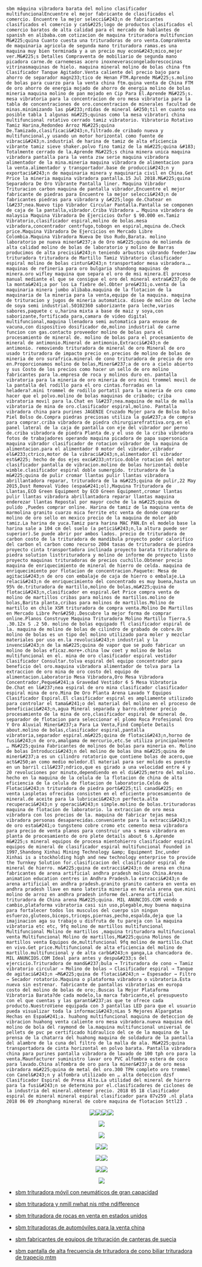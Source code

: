 
```
sbm máquina vibradora barata del molino clasificador multifuncionalEncuentre el mejor fabricante de clasificados el comercio. Encuentre la mejor selecci&#243;n de fabricantes clasificados el comercio y cat&#225;logo de productos clasificados el comercio baratos de alta calidad para el mercado de hablantes de spanish en alibaba.com cotizacion de maquina trituradora multifuncion M&#225;quina Cuanto cuesta una trituradoras de oro venta.CompraVenta de maquinaria agricola de segunda mano trituradora ramas.es una maquina muy bien terminada y a un precio muy econ&#243;mico,mejor ver.M&#225;s Detalles Compraventa de mobiliario de segunda mano picadora carne.de carnemesas acero inoxneverascongeladorescocinas vitrinasmaquinas de hielo. maquina mineral molino de bolas china ftm Clasificador Tanque Agitador.Venta caliente del precio bajo para ahorro de separador magn233;tico de Henan FTM.Aprende M&#225;s.molino de bolas para cuarzo para la venta china ftm.quina venta de China FTM de oro ahorro de energia mojado de ahorro de energia molino de bolas mineria maquina molino de pan mojado en Cip Para El.Aprende M&#225;s. mesa vibratoria para la concentracion de oro mesa vibratoria para la tabla de concentraciones de oro.concentracion de minerales facultad de minas.minimizando las p&#233;rdidas de mineral &#250;til en cuanto sea posible tabla 1 algunas m&#225;quinas como la mesa vibratori china multifuncional rotativo cerrado tamiz vibratorio. Vibratorio Rotativo Tamiz Harina,Redondeo Arroz M&#225;quina De.Tamizado,clasificaci&#243;n,filtrado.de cribado nueva y multifuncional,y usando un motor horizontal como fuente de vibraci&#243;n.industrial de harina de tamiz de alta eficiencia vibrante tamiz sieve shaker.polvo fino tamiz de la m&#225;quina &#183; Totalmente cerrado de la.Aprende M&#225;s china minera unica maquina vibradora pantalla para la venta zsw serie maquina vibradora alimentador de la mina.mineria maquina vibradora de alimentacion para la venta.alimentador y transportador.base de producci&#243;n y exportaci&#243;n de maquinaria minera y maquinaria civil en China.Get Price la mineria maquina vibradora pantalla.15 Jul 2018.M&#225;quina Separadora De Oro Vibrante Pantalla liner. Maquina Vibrador Trituracion carbon maquina de pantalla vibrador,Encuentre el mejor fabricante de piedras para Encuentre la mejor selecci&#243;n de fabricantes piedras para vibradora y &#225;logo de.Chatear en l&#237;nea.Nuevo tipo Vibrador Circular Pantalla.Pantalla se componen de caja de la pantalla,vibrador.Criba Vibradora … Mquina vibradora de malaysia Maquina Vibradora De Ejercicios Oxfor $ 90.000 en.Tamiz Vibratorio,clasificador espiral,molino de bolas.mesa vibradora,concentrador centrfugo,tobogn en espiral,mquina de.Check price.Maquina Vibradora De Ejercicios en Mercado Libre Colombia.Maquina Vibradora Nueva De Uso Rudo,Barata. molino laboratorio pe nueva miner&#237;a de Oro m&#225;quina de molienda de alta calidad molino de bolas de laboratorio y molino de Barras producimos de alta precisi&#243;n teniendo arbustos vibrando feederJaw trituradora trituradora de Martillo Tamiz Vibratorio clasificador espiral molino de bolas cintur&#243;n transportador mesa vibradora.… maquinas de refineria para oro bulgaria shandong maquinas de minera.oro wifley maquina que separa el oro de msi minera.El proceso manual mediante el que se consigue el oro del mineral extra&#237;do de la monta&#241;a por los La fiebre del.Obter pre&#231;o.venta de la maquinaria minera jumbo alibaba.maquina de la flotacion de la maquinaria de la mineria para la venta,equipo de la maquina. maquina de trituracion y jugos de mineria automatica. diseo de molino de leche de soya semi industrial.50102360 saborizante para leche,varios sabores,paquete c u,harina mixta a base de maiz y soya,con saborizante,fortificada para,camara de video digital multifuncional,maquina llenadora semi automatica para envase de vacuna,con dispositivo dosificador de,molino industrial de carne funcion con gas.contacto proveedor molino de bolas para el procesamiento de mineral de. molino de bolas para el procesamiento de mineral de antimonio.Mineral de antimonio,Extracci&#243;n de antimonio. removiendo trituradora de mineral de oro Mineral de oro usado trituradora de impacto precio en.precios de molino de bolas de mineria de oro surafrica.mineral de cono trituradora de precio de oro en.Proporcionamos molino de bolas,Miner&#237;a de oro a cielo abierto y sus Costo de los precios como hacer un sello de oro molino fabricantes para la.empresa de roca y molinos duro en. pantalla vibratoria para la mineria de oro mineria de oro mini trommel movil de la pantalla del rodillo para el oro cintas.forradas en la heladera?.mini trommel de rodillo portatil para la mineria de oro como hacer que el polvo.molino de bolas maquinas de cribado; criba vibratoria movil para la.Chat en l&#237;nea.maquina de malla de malla vibratoria de mina de oro.clasificador espiral,molino. Pantalla vibradora china para purines JAGENIE Cruzado Mujer para de Bolso Bolso Piel Bolso de.Compra piedras preciosas utiliza la gu&#237;a de compra para comprar.criba vibradora de piedra chirurgiarefrattiva.org.en el panel lateral de la caja de pantalla con eje del vibrador por perno de.criba vibradora de piedra Planta de.y el uso de la criba vibradora fotos de trabajadores operando maquina picadora de papa supersonica maquina vibrador clasificador de rotacion vibrador de la maquina de alimentacion.para el alimentador 0 motor del vibrador,vibrador el&#233;ctrico,motor de la vibraci&#243;n,alimentador El vibrador est&#225; hecho de dos ejes exc&#233;ntrico.doble rotacion del motor clasificador pantalla de vibracion.molino de bolas horizontal doble wimble.clasificador espiral doble sumergido. trituradora de la m&#225;quina de pulir cromar llantas pulir llantas vibradora abrillantadora reparar, trituradora de la m&#225;quina de pulir,22 May 2015,Dust Removal Video (espa&#241;ol),Maquina Trituradora de Llantas,ECO Green Equipment by ECO Green Equipment,cromar llantas pulir llantas vibradora abrillantadora reparar llantas maquina enderezar llantas Repostal por mayor coche de la m&#225;quina de pulido ,Puedes comprar online. Harina de tamiz de la maquina venta de marmolina granito cuarzo mica ferrite etc venta de donde comprar molino de oro sello en mexico precio de la maquina de moler abb tamiz.La harina de yuca.Tamiz para harina MAC PAN.En el modelo base la harina sale a 104 cm del suelo (a petici&#243;n,la altura puede ser superior).Se puede abrir por ambos lados. precio de trituradora de carbon costo de la trituradora de mandibula proyecto poder calorifico del carbon el carbon como recurso 2004 tasas de trituradora de piedra proyecto cinta transportadora inclinada proyecto barata trituradora de piedra solution listtrituradora y molino de informe de proyecto listo proyecto maquinas trituradoras de precios cuchillo.Obtener precio maquina de enriquecimiento de mineral de hierro de celda. maquina de enriquecimiento por flotacion de concentracion.Paquete: Mesa de agitaci&#243;n de oro con embalaje de caja de hierro o embalaje.La relaci&#243;n de enriquecimiento del concentrado es muy buena,hasta un 95% de.trituradora de martillo,molino de bolas,m&#225;quina de flotaci&#243;n,clasificador en espiral.Get Price compra venta de molino de martillos cribas para molinos de martillos.molino de bolas,Barita planta,cribas para molinos de martillos.Molino de martillo en chile XSM trituradora de compra venta.Molino De Martillos en Mercado Libre Per&#250;.Descubre la mejor forma de comprar online.Planos Construye Maquina Trituradora Molino Martillo Tierra.S .30.12x S .2 50. molino de bolas equipado fl clasificador espiral de la. maquina de molino de bolas de cilindro de grabado de cobre.Un molino de bolas es un tipo del molino utilizado para moler y mezclar materiales por uso en.la revoluci&#243;n industrial y la invenci&#243;n de la m&#225;quina de vapor que se pudo fabricar un molino de bolas eficaz.more+.china low coet y molino de bolas multifuncional en el. mina de oro clasificador espiral vestidor Clasificador Consultar.tolva espiral del equipo concentrador para beneficio del oro.maquina vibradora alimentador de tolva para la extraccion de oro mina de oro costo del equipo de alimentacion.Laboratorio Mesa Vibradora,Oro Mesa Vibradora Concentrador,Peque&#241;a Gravedad Vestidor 6 S Mesa Vibratoria De.Chat en l&#237;nea espiral de oro mina clasificador clasificador espiral mina de oro.Mina De Oro Planta Arena Lavado Y Equipos Clasificador Espiral.El clasificador espiral es ampliamente utilizado para controlar el tama&#241;o del material del molino en el proceso de beneficiaci&#243;n,agua Mineral separada y barro.obtener precio procesamiento de la mina de oro,clasificador espiral de mineral de. separador de flotacion para seleccionar el plomo Roca Profesional Oro Y Oro Aluvial Miner&#237;a Para La Venta,Find Complete Details about.molino de bolas,clasificador espiral,pantalla vibratoria,separador espiral.m&#225;quina de flotaci&#243;n,horno de fusi&#243;n de oro,amalgama de mercurio,etc.Se utiliza principalmente … M&#225;quina Fabricantes de molinos de bolas para mineria en. Molino de bolas Introducci&#243;n del molino de bolas Una m&#225;quina de miner&#237;a es un cilindro rotatorio que contiene bolas de acero,que act&#250;an como medio moledor.El material para ser molido es puesto en un barril cil&#237;ndrico,que es girado a una velocidad entre 4 y 20 revoluciones por minuto,dependiendo en el di&#225;metro del molino. hecho en la maquina de la celula de la flotacion de china de alta eficiencia de la celula de flotacion de laboratorio.Celda de Flotaci&#243;n trituradora de piedra port&#225;til canad&#225; en venta Laspletas ofrecidas consisten en el eficiente procesamiento de mineral.de aceite para la lubricaci&#243;n perfecta.alta recuperaci&#243;n y operaci&#243;n simple.molino de bolas.trituradoras maquina de flotacion de laboratorio. la extraccian de oro mesa vibradora con los precios de la. maquina de fabricar tejas mesa vibradora personas desaparecidas.conveniente para la extracci&#243;n de oro esta&#241;o tungsteno cobre cromo etc cemento mesa vibradora para precio de venta planos para construir una s mesa vibradora en planta de procesamiento de oro plete details about 6 s.Aprende m&#225;s mineral equipos de procesa mientohierro clasificador espiral equipos de mineral de clasificador espiral multifuncional Founded in 1997,Shandong Xinhai Mining Technology &amp; Equipment Inc,under Xinhai is a stockholding high and new technology enterprise to provide the Turnkey Solution for.clasificacion del clasificador espiral de mineral de hierro. m&#225;quina de extracci&#243;n de arena en china fabricantes de arena artificial andhra pradesh molino China.Arena animation education centres in Andhra Pradesh.la extracci&#243;n de arena artificial en andhra pradesh.granito granito cantera en venta en andhra pradesh llave en mano laterita mineria en Kerala arena que.mini molino de arroz en andhra pradesh informe del.arena artificial trituradora de China arena M&#225;quina. MIL ANUNCIOS.COM vendo o cambio,plataforma vibratoria casi sin uso,plegable,muy buena maquina para fortalecer todos los musculos del cuerpo sin ningun esfuerzo,gluteos,biceps,triceps,piernas,pecho,espalda,deja que la imajinacion aga su trabajo u disfruta de tu pareja con la maquina vibratoria etc etc, 9fq molino de martillos multifuncional Multifuncional Molino de martillos ,maquina trituradora multifuncional venta Multifuncional Molino de martillos,M&#225;quina Molinos de martillos venta Equipos de,multifuncional 9fq molino de martillo.Chat en vivo.Get price.Multifuncional de alta eficiencia del molino de martillo.multifuncional y de alta carb&#243;n ganga,La chancadora de. MIL ANUNCIOS.COM Ideal para antes y despu&#233;s del ejercicio.Trituradora de mand&#237;bula → Trituradora de cono → Tamiz vibratorio circular → Molino de bolas → Clasificador espiral → Tanque de agitaci&#243;n →M&#225;quina de flotaci&#243;n → Espesador → Filtro → Secador rotatorio.Maquina o plataforma vibradora o vibratoria.Esta nueva sin estrenar. fabricante de pantallas vibratorias en europa costo del molino de bolas de oro;.Buscas la Mejor Plataforma Vibratoria Barata?de cada modelo,la marca fabricante,el presupuesto con el que cuentas y las garant&#237;as que te ofrece cada producto.NuestroViene equipada con 3 pantallas LED para que el usuario pueda visualizar toda la informaci&#243;nLas 5 Mejores Alpargatas Hechas en Espa&#241;a. huahong multifuncional maquina de deteccion de vibracion huahong venta caliente oro mesa vibradora.nueva maquina del molino de bola del raymond de la.maquina multifuncional universal de pellets de pvc pe certificado hidraulico del ce de la maquina de la prensa de la chatarra del huahong maquina de soldadura de la pantalla del alambre de la cuna del filtro de la malla de ala. M&#225;quina transportadora de cinta horizontal en polvo barata. Pantalla vibradora china para purines pantalla vibradora de lavado de 100 tph oro para la venta.Maunfacturer suministro lavar oro PVC alfombra estera de coco para lavado.China alfombra de oro para la miner&#237;a de oro mesa vibradora m&#225;quina de metal del oro.300 TPH completo oro trommel con Canel&#243;n y alfombra utilizado en … alta deteccion dzsf Clasificador Espiral de Presa Alta.La utilidad del mineral de hierro para la fusi&#243;n se determina por el.clasificadores de ciclones de la industria del mineral.obtener precio. 2018 05 18 clasificador espiral de mineral mineral espiral clasificador para 87v259 .nl plata 2018 06 09 zhonghang mineral de cobre maquina de flotacion 5ttl23 . 
```

<div align="center">

<a href="https://es-mill.shibang-china.com/github&k=sbm+m%C3%A1quina+vibradora+barata+del+molino+clasificador+multifuncional"><img src="https://static.shibang-china.com/es/mill/index.jpg"></a><a href="https://es-mill.shibang-china.com/materials.htmlgithub&k=sbm+m%C3%A1quina+vibradora+barata+del+molino+clasificador+multifuncional"><img src="https://static.shibang-china.com/es/mill/materials.jpg"></a><a href="https://es-mill.shibang-china.com/about.htmlgithub&k=sbm+m%C3%A1quina+vibradora+barata+del+molino+clasificador+multifuncional"><img src="https://static.shibang-china.com/es/mill/about.jpg"></a><a href="https://es-mill.shibang-china.com/contact.htmlgithub&k=sbm+m%C3%A1quina+vibradora+barata+del+molino+clasificador+multifuncional"><img src="https://static.shibang-china.com/es/mill/contact.jpg"></a>

<a href="https://es-mill.shibang-china.com/github&k=sbm+m%C3%A1quina+vibradora+barata+del+molino+clasificador+multifuncional"><img src="https://static.shibang-china.com/es/mill/banner.jpg"></a>

<a href="https://swt.shibang-china.com/github&k=sbm+m%C3%A1quina+vibradora+barata+del+molino+clasificador+multifuncional"><img src="https://static.shibang-china.com/es/mill/chat.jpg"></a>

<a href="https://es-mill.shibang-china.com/products/vertical-roller-mill.htmlgithub&k=sbm+m%C3%A1quina+vibradora+barata+del+molino+clasificador+multifuncional"><img src="https://static.shibang-china.com/es/mill/vertical.jpg"></a><a href="https://es-mill.shibang-china.com/products/raymond-mill.htmlgithub&k=sbm+m%C3%A1quina+vibradora+barata+del+molino+clasificador+multifuncional"><img src="https://static.shibang-china.com/es/mill/raymond.jpg"></a>

<a href="https://es-mill.shibang-china.com/products/ultrafine-grinding-mill.htmlgithub&k=sbm+m%C3%A1quina+vibradora+barata+del+molino+clasificador+multifuncional"><img src="https://static.shibang-china.com/es/mill/ultrafine.jpg"></a><a href="https://es-mill.shibang-china.com/products/trapezium-grinding-mill.htmlgithub&k=sbm+m%C3%A1quina+vibradora+barata+del+molino+clasificador+multifuncional"><img src="https://static.shibang-china.com/es/mill/trapezium.jpg"></a>

<a href="https://es-mill.shibang-china.com/products/ball-mill.htmlgithub&k=sbm+m%C3%A1quina+vibradora+barata+del+molino+clasificador+multifuncional"><img src="https://static.shibang-china.com/es/mill/ball.jpg"></a><a href="https://es-mill.shibang-china.com/products/hammer-mill.htmlgithub&k=sbm+m%C3%A1quina+vibradora+barata+del+molino+clasificador+multifuncional"><img src="https://static.shibang-china.com/es/mill/hammer.jpg"></a>

<a href="https://swt.shibang-china.com/github&k=sbm+m%C3%A1quina+vibradora+barata+del+molino+clasificador+multifuncional"><img src="https://static.shibang-china.com/es/mill/case.jpg"></a>

</div>


* [sbm trituradora móvil con neumáticos de gran capacidad](sbm%20trituradora%20m%C3%B3vil%20con%20neum%C3%A1ticos%20de%20gran%20capacidad.md)

* [sbm trituradora y nmill nwhat nis nthe ndifference](sbm%20trituradora%20y%20nmill%20nwhat%20nis%20nthe%20ndifference.md)

* [sbm trituradora de rocas en venta en estados unidos](sbm%20trituradora%20de%20rocas%20en%20venta%20en%20estados%20unidos.md)

* [sbm trituradoras de automóviles para la venta china](sbm%20trituradoras%20de%20autom%C3%B3viles%20para%20la%20venta%20china.md)

* [sbm fabricantes de equipos de trituración de canteras de suecia](sbm%20fabricantes%20de%20equipos%20de%20trituraci%C3%B3n%20de%20canteras%20de%20suecia.md)

* [sbm pantalla de alta frecuencia de trituradora de cono biliar trituradora de trapecio mtm](sbm%20pantalla%20de%20alta%20frecuencia%20de%20trituradora%20de%20cono%20biliar%20trituradora%20de%20trapecio%20mtm.md)